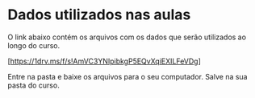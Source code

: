 # Dados utilizados nas aulas

O link abaixo contém os arquivos com os dados que serão utilizados ao longo do curso.

[https://1drv.ms/f/s!AmVC3YNIpibkgP5EQvXqiEXILFeVDg]

Entre na pasta e baixe os arquivos para o seu computador. Salve na sua pasta do curso. 
